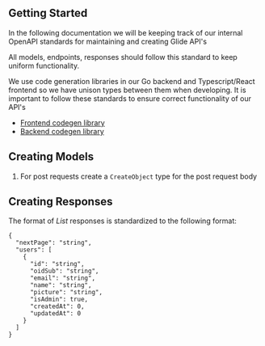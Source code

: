 ## Getting Started

In the following documentation we will be keeping track of our internal OpenAPI standards for maintaining and creating Glide API's

All models, endpoints, responses should follow this standard to keep uniform functionality.

We use code generation libraries in our Go backend and Typescript/React frontend so we have unison types between them when developing. It is important to follow these standards to ensure correct functionality of our API's

- [Frontend codegen library](https://github.com/anymaniax/orval)
- [Backend codegen library](https://github.com/deepmap/oapi-codegen)

## Creating Models

1. For post requests create a `CreateObject` type for the post request body

## Creating Responses

The format of _List_ responses is standardized to the following format:

```
{
  "nextPage": "string",
  "users": [
    {
      "id": "string",
      "oidSub": "string",
      "email": "string",
      "name": "string",
      "picture": "string",
      "isAdmin": true,
      "createdAt": 0,
      "updatedAt": 0
    }
  ]
}
```
